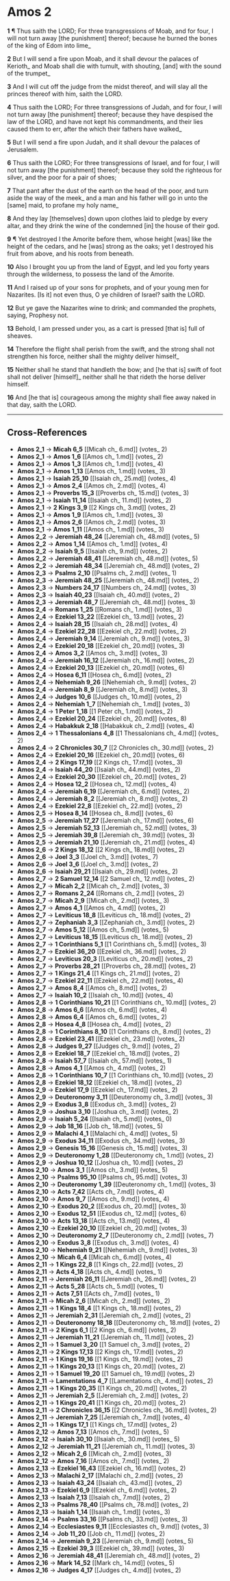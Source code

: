 # Amos 2

**1** ¶ Thus saith the LORD; For three transgressions of Moab, and for four, I will not turn away [the punishment] thereof; because he burned the bones of the king of Edom into lime_

**2** But I will send a fire upon Moab, and it shall devour the palaces of Kerioth_ and Moab shall die with tumult, with shouting, [and] with the sound of the trumpet_

**3** And I will cut off the judge from the midst thereof, and will slay all the princes thereof with him, saith the LORD.

**4** Thus saith the LORD; For three transgressions of Judah, and for four, I will not turn away [the punishment] thereof; because they have despised the law of the LORD, and have not kept his commandments, and their lies caused them to err, after the which their fathers have walked_

**5** But I will send a fire upon Judah, and it shall devour the palaces of Jerusalem.

**6** Thus saith the LORD; For three transgressions of Israel, and for four, I will not turn away [the punishment] thereof; because they sold the righteous for silver, and the poor for a pair of shoes;

**7** That pant after the dust of the earth on the head of the poor, and turn aside the way of the meek_ and a man and his father will go in unto the [same] maid, to profane my holy name_

**8** And they lay [themselves] down upon clothes laid to pledge by every altar, and they drink the wine of the condemned [in] the house of their god.

**9** ¶ Yet destroyed I the Amorite before them, whose height [was] like the height of the cedars, and he [was] strong as the oaks; yet I destroyed his fruit from above, and his roots from beneath.

**10** Also I brought you up from the land of Egypt, and led you forty years through the wilderness, to possess the land of the Amorite.

**11** And I raised up of your sons for prophets, and of your young men for Nazarites. [Is it] not even thus, O ye children of Israel? saith the LORD.

**12** But ye gave the Nazarites wine to drink; and commanded the prophets, saying, Prophesy not.

**13** Behold, I am pressed under you, as a cart is pressed [that is] full of sheaves.

**14** Therefore the flight shall perish from the swift, and the strong shall not strengthen his force, neither shall the mighty deliver himself_

**15** Neither shall he stand that handleth the bow; and [he that is] swift of foot shall not deliver [himself]_ neither shall he that rideth the horse deliver himself.

**16** And [he that is] courageous among the mighty shall flee away naked in that day, saith the LORD.

---

## Cross-References

- **Amos 2_1** → **Micah 6_5** [[Micah ch_ 6.md]] (votes_ 2)
- **Amos 2_1** → **Amos 1_6** [[Amos ch_ 1.md]] (votes_ 2)
- **Amos 2_1** → **Amos 1_3** [[Amos ch_ 1.md]] (votes_ 4)
- **Amos 2_1** → **Amos 1_13** [[Amos ch_ 1.md]] (votes_ 3)
- **Amos 2_1** → **Isaiah 25_10** [[Isaiah ch_ 25.md]] (votes_ 4)
- **Amos 2_1** → **Amos 2_4** [[Amos ch_ 2.md]] (votes_ 4)
- **Amos 2_1** → **Proverbs 15_3** [[Proverbs ch_ 15.md]] (votes_ 3)
- **Amos 2_1** → **Isaiah 11_14** [[Isaiah ch_ 11.md]] (votes_ 2)
- **Amos 2_1** → **2 Kings 3_9** [[2 Kings ch_ 3.md]] (votes_ 2)
- **Amos 2_1** → **Amos 1_9** [[Amos ch_ 1.md]] (votes_ 3)
- **Amos 2_1** → **Amos 2_6** [[Amos ch_ 2.md]] (votes_ 3)
- **Amos 2_1** → **Amos 1_11** [[Amos ch_ 1.md]] (votes_ 3)
- **Amos 2_2** → **Jeremiah 48_24** [[Jeremiah ch_ 48.md]] (votes_ 5)
- **Amos 2_2** → **Amos 1_14** [[Amos ch_ 1.md]] (votes_ 4)
- **Amos 2_2** → **Isaiah 9_5** [[Isaiah ch_ 9.md]] (votes_ 2)
- **Amos 2_2** → **Jeremiah 48_41** [[Jeremiah ch_ 48.md]] (votes_ 5)
- **Amos 2_2** → **Jeremiah 48_34** [[Jeremiah ch_ 48.md]] (votes_ 2)
- **Amos 2_3** → **Psalms 2_10** [[Psalms ch_ 2.md]] (votes_ 1)
- **Amos 2_3** → **Jeremiah 48_25** [[Jeremiah ch_ 48.md]] (votes_ 2)
- **Amos 2_3** → **Numbers 24_17** [[Numbers ch_ 24.md]] (votes_ 3)
- **Amos 2_3** → **Isaiah 40_23** [[Isaiah ch_ 40.md]] (votes_ 2)
- **Amos 2_3** → **Jeremiah 48_7** [[Jeremiah ch_ 48.md]] (votes_ 3)
- **Amos 2_4** → **Romans 1_25** [[Romans ch_ 1.md]] (votes_ 3)
- **Amos 2_4** → **Ezekiel 13_22** [[Ezekiel ch_ 13.md]] (votes_ 2)
- **Amos 2_4** → **Isaiah 28_15** [[Isaiah ch_ 28.md]] (votes_ 4)
- **Amos 2_4** → **Ezekiel 22_28** [[Ezekiel ch_ 22.md]] (votes_ 2)
- **Amos 2_4** → **Jeremiah 9_14** [[Jeremiah ch_ 9.md]] (votes_ 3)
- **Amos 2_4** → **Ezekiel 20_18** [[Ezekiel ch_ 20.md]] (votes_ 3)
- **Amos 2_4** → **Amos 3_2** [[Amos ch_ 3.md]] (votes_ 3)
- **Amos 2_4** → **Jeremiah 16_12** [[Jeremiah ch_ 16.md]] (votes_ 2)
- **Amos 2_4** → **Ezekiel 20_13** [[Ezekiel ch_ 20.md]] (votes_ 6)
- **Amos 2_4** → **Hosea 6_11** [[Hosea ch_ 6.md]] (votes_ 2)
- **Amos 2_4** → **Nehemiah 9_26** [[Nehemiah ch_ 9.md]] (votes_ 2)
- **Amos 2_4** → **Jeremiah 8_9** [[Jeremiah ch_ 8.md]] (votes_ 3)
- **Amos 2_4** → **Judges 10_6** [[Judges ch_ 10.md]] (votes_ 2)
- **Amos 2_4** → **Nehemiah 1_7** [[Nehemiah ch_ 1.md]] (votes_ 3)
- **Amos 2_4** → **1 Peter 1_18** [[1 Peter ch_ 1.md]] (votes_ 2)
- **Amos 2_4** → **Ezekiel 20_24** [[Ezekiel ch_ 20.md]] (votes_ 8)
- **Amos 2_4** → **Habakkuk 2_18** [[Habakkuk ch_ 2.md]] (votes_ 4)
- **Amos 2_4** → **1 Thessalonians 4_8** [[1 Thessalonians ch_ 4.md]] (votes_ 2)
- **Amos 2_4** → **2 Chronicles 30_7** [[2 Chronicles ch_ 30.md]] (votes_ 2)
- **Amos 2_4** → **Ezekiel 20_16** [[Ezekiel ch_ 20.md]] (votes_ 6)
- **Amos 2_4** → **2 Kings 17_19** [[2 Kings ch_ 17.md]] (votes_ 3)
- **Amos 2_4** → **Isaiah 44_20** [[Isaiah ch_ 44.md]] (votes_ 2)
- **Amos 2_4** → **Ezekiel 20_30** [[Ezekiel ch_ 20.md]] (votes_ 2)
- **Amos 2_4** → **Hosea 12_2** [[Hosea ch_ 12.md]] (votes_ 4)
- **Amos 2_4** → **Jeremiah 6_19** [[Jeremiah ch_ 6.md]] (votes_ 2)
- **Amos 2_4** → **Jeremiah 8_2** [[Jeremiah ch_ 8.md]] (votes_ 2)
- **Amos 2_4** → **Ezekiel 22_8** [[Ezekiel ch_ 22.md]] (votes_ 2)
- **Amos 2_5** → **Hosea 8_14** [[Hosea ch_ 8.md]] (votes_ 6)
- **Amos 2_5** → **Jeremiah 17_27** [[Jeremiah ch_ 17.md]] (votes_ 6)
- **Amos 2_5** → **Jeremiah 52_13** [[Jeremiah ch_ 52.md]] (votes_ 3)
- **Amos 2_5** → **Jeremiah 39_8** [[Jeremiah ch_ 39.md]] (votes_ 3)
- **Amos 2_5** → **Jeremiah 21_10** [[Jeremiah ch_ 21.md]] (votes_ 4)
- **Amos 2_6** → **2 Kings 18_12** [[2 Kings ch_ 18.md]] (votes_ 2)
- **Amos 2_6** → **Joel 3_3** [[Joel ch_ 3.md]] (votes_ 7)
- **Amos 2_6** → **Joel 3_6** [[Joel ch_ 3.md]] (votes_ 2)
- **Amos 2_6** → **Isaiah 29_21** [[Isaiah ch_ 29.md]] (votes_ 2)
- **Amos 2_7** → **2 Samuel 12_14** [[2 Samuel ch_ 12.md]] (votes_ 2)
- **Amos 2_7** → **Micah 2_2** [[Micah ch_ 2.md]] (votes_ 3)
- **Amos 2_7** → **Romans 2_24** [[Romans ch_ 2.md]] (votes_ 2)
- **Amos 2_7** → **Micah 2_9** [[Micah ch_ 2.md]] (votes_ 3)
- **Amos 2_7** → **Amos 4_1** [[Amos ch_ 4.md]] (votes_ 2)
- **Amos 2_7** → **Leviticus 18_8** [[Leviticus ch_ 18.md]] (votes_ 2)
- **Amos 2_7** → **Zephaniah 3_3** [[Zephaniah ch_ 3.md]] (votes_ 2)
- **Amos 2_7** → **Amos 5_12** [[Amos ch_ 5.md]] (votes_ 5)
- **Amos 2_7** → **Leviticus 18_15** [[Leviticus ch_ 18.md]] (votes_ 2)
- **Amos 2_7** → **1 Corinthians 5_1** [[1 Corinthians ch_ 5.md]] (votes_ 3)
- **Amos 2_7** → **Ezekiel 36_20** [[Ezekiel ch_ 36.md]] (votes_ 2)
- **Amos 2_7** → **Leviticus 20_3** [[Leviticus ch_ 20.md]] (votes_ 2)
- **Amos 2_7** → **Proverbs 28_21** [[Proverbs ch_ 28.md]] (votes_ 2)
- **Amos 2_7** → **1 Kings 21_4** [[1 Kings ch_ 21.md]] (votes_ 2)
- **Amos 2_7** → **Ezekiel 22_11** [[Ezekiel ch_ 22.md]] (votes_ 4)
- **Amos 2_7** → **Amos 8_4** [[Amos ch_ 8.md]] (votes_ 2)
- **Amos 2_7** → **Isaiah 10_2** [[Isaiah ch_ 10.md]] (votes_ 4)
- **Amos 2_8** → **1 Corinthians 10_21** [[1 Corinthians ch_ 10.md]] (votes_ 2)
- **Amos 2_8** → **Amos 6_6** [[Amos ch_ 6.md]] (votes_ 4)
- **Amos 2_8** → **Amos 6_4** [[Amos ch_ 6.md]] (votes_ 2)
- **Amos 2_8** → **Hosea 4_8** [[Hosea ch_ 4.md]] (votes_ 2)
- **Amos 2_8** → **1 Corinthians 8_10** [[1 Corinthians ch_ 8.md]] (votes_ 2)
- **Amos 2_8** → **Ezekiel 23_41** [[Ezekiel ch_ 23.md]] (votes_ 2)
- **Amos 2_8** → **Judges 9_27** [[Judges ch_ 9.md]] (votes_ 2)
- **Amos 2_8** → **Ezekiel 18_7** [[Ezekiel ch_ 18.md]] (votes_ 2)
- **Amos 2_8** → **Isaiah 57_7** [[Isaiah ch_ 57.md]] (votes_ 1)
- **Amos 2_8** → **Amos 4_1** [[Amos ch_ 4.md]] (votes_ 2)
- **Amos 2_8** → **1 Corinthians 10_7** [[1 Corinthians ch_ 10.md]] (votes_ 2)
- **Amos 2_8** → **Ezekiel 18_12** [[Ezekiel ch_ 18.md]] (votes_ 2)
- **Amos 2_9** → **Ezekiel 17_9** [[Ezekiel ch_ 17.md]] (votes_ 2)
- **Amos 2_9** → **Deuteronomy 3_11** [[Deuteronomy ch_ 3.md]] (votes_ 3)
- **Amos 2_9** → **Exodus 3_8** [[Exodus ch_ 3.md]] (votes_ 2)
- **Amos 2_9** → **Joshua 3_10** [[Joshua ch_ 3.md]] (votes_ 2)
- **Amos 2_9** → **Isaiah 5_24** [[Isaiah ch_ 5.md]] (votes_ 0)
- **Amos 2_9** → **Job 18_16** [[Job ch_ 18.md]] (votes_ 5)
- **Amos 2_9** → **Malachi 4_1** [[Malachi ch_ 4.md]] (votes_ 5)
- **Amos 2_9** → **Exodus 34_11** [[Exodus ch_ 34.md]] (votes_ 3)
- **Amos 2_9** → **Genesis 15_16** [[Genesis ch_ 15.md]] (votes_ 3)
- **Amos 2_9** → **Deuteronomy 1_28** [[Deuteronomy ch_ 1.md]] (votes_ 2)
- **Amos 2_9** → **Joshua 10_12** [[Joshua ch_ 10.md]] (votes_ 2)
- **Amos 2_10** → **Amos 3_1** [[Amos ch_ 3.md]] (votes_ 5)
- **Amos 2_10** → **Psalms 95_10** [[Psalms ch_ 95.md]] (votes_ 3)
- **Amos 2_10** → **Deuteronomy 1_39** [[Deuteronomy ch_ 1.md]] (votes_ 3)
- **Amos 2_10** → **Acts 7_42** [[Acts ch_ 7.md]] (votes_ 4)
- **Amos 2_10** → **Amos 9_7** [[Amos ch_ 9.md]] (votes_ 4)
- **Amos 2_10** → **Exodus 20_2** [[Exodus ch_ 20.md]] (votes_ 3)
- **Amos 2_10** → **Exodus 12_51** [[Exodus ch_ 12.md]] (votes_ 6)
- **Amos 2_10** → **Acts 13_18** [[Acts ch_ 13.md]] (votes_ 4)
- **Amos 2_10** → **Ezekiel 20_10** [[Ezekiel ch_ 20.md]] (votes_ 3)
- **Amos 2_10** → **Deuteronomy 2_7** [[Deuteronomy ch_ 2.md]] (votes_ 7)
- **Amos 2_10** → **Exodus 3_8** [[Exodus ch_ 3.md]] (votes_ 4)
- **Amos 2_10** → **Nehemiah 9_21** [[Nehemiah ch_ 9.md]] (votes_ 3)
- **Amos 2_10** → **Micah 6_4** [[Micah ch_ 6.md]] (votes_ 4)
- **Amos 2_11** → **1 Kings 22_8** [[1 Kings ch_ 22.md]] (votes_ 2)
- **Amos 2_11** → **Acts 4_18** [[Acts ch_ 4.md]] (votes_ 1)
- **Amos 2_11** → **Jeremiah 26_11** [[Jeremiah ch_ 26.md]] (votes_ 2)
- **Amos 2_11** → **Acts 5_28** [[Acts ch_ 5.md]] (votes_ 1)
- **Amos 2_11** → **Acts 7_51** [[Acts ch_ 7.md]] (votes_ 1)
- **Amos 2_11** → **Micah 2_6** [[Micah ch_ 2.md]] (votes_ 2)
- **Amos 2_11** → **1 Kings 18_4** [[1 Kings ch_ 18.md]] (votes_ 2)
- **Amos 2_11** → **Jeremiah 2_31** [[Jeremiah ch_ 2.md]] (votes_ 2)
- **Amos 2_11** → **Deuteronomy 18_18** [[Deuteronomy ch_ 18.md]] (votes_ 2)
- **Amos 2_11** → **2 Kings 6_1** [[2 Kings ch_ 6.md]] (votes_ 2)
- **Amos 2_11** → **Jeremiah 11_21** [[Jeremiah ch_ 11.md]] (votes_ 2)
- **Amos 2_11** → **1 Samuel 3_20** [[1 Samuel ch_ 3.md]] (votes_ 2)
- **Amos 2_11** → **2 Kings 17_13** [[2 Kings ch_ 17.md]] (votes_ 2)
- **Amos 2_11** → **1 Kings 19_16** [[1 Kings ch_ 19.md]] (votes_ 2)
- **Amos 2_11** → **1 Kings 20_13** [[1 Kings ch_ 20.md]] (votes_ 2)
- **Amos 2_11** → **1 Samuel 19_20** [[1 Samuel ch_ 19.md]] (votes_ 2)
- **Amos 2_11** → **Lamentations 4_7** [[Lamentations ch_ 4.md]] (votes_ 2)
- **Amos 2_11** → **1 Kings 20_35** [[1 Kings ch_ 20.md]] (votes_ 2)
- **Amos 2_11** → **Jeremiah 2_5** [[Jeremiah ch_ 2.md]] (votes_ 2)
- **Amos 2_11** → **1 Kings 20_41** [[1 Kings ch_ 20.md]] (votes_ 2)
- **Amos 2_11** → **2 Chronicles 36_15** [[2 Chronicles ch_ 36.md]] (votes_ 2)
- **Amos 2_11** → **Jeremiah 7_25** [[Jeremiah ch_ 7.md]] (votes_ 4)
- **Amos 2_11** → **1 Kings 17_1** [[1 Kings ch_ 17.md]] (votes_ 2)
- **Amos 2_12** → **Amos 7_13** [[Amos ch_ 7.md]] (votes_ 5)
- **Amos 2_12** → **Isaiah 30_10** [[Isaiah ch_ 30.md]] (votes_ 5)
- **Amos 2_12** → **Jeremiah 11_21** [[Jeremiah ch_ 11.md]] (votes_ 3)
- **Amos 2_12** → **Micah 2_6** [[Micah ch_ 2.md]] (votes_ 3)
- **Amos 2_12** → **Amos 7_16** [[Amos ch_ 7.md]] (votes_ 2)
- **Amos 2_13** → **Ezekiel 16_43** [[Ezekiel ch_ 16.md]] (votes_ 2)
- **Amos 2_13** → **Malachi 2_17** [[Malachi ch_ 2.md]] (votes_ 2)
- **Amos 2_13** → **Isaiah 43_24** [[Isaiah ch_ 43.md]] (votes_ 2)
- **Amos 2_13** → **Ezekiel 6_9** [[Ezekiel ch_ 6.md]] (votes_ 2)
- **Amos 2_13** → **Isaiah 7_13** [[Isaiah ch_ 7.md]] (votes_ 2)
- **Amos 2_13** → **Psalms 78_40** [[Psalms ch_ 78.md]] (votes_ 2)
- **Amos 2_13** → **Isaiah 1_14** [[Isaiah ch_ 1.md]] (votes_ 3)
- **Amos 2_14** → **Psalms 33_16** [[Psalms ch_ 33.md]] (votes_ 3)
- **Amos 2_14** → **Ecclesiastes 9_11** [[Ecclesiastes ch_ 9.md]] (votes_ 3)
- **Amos 2_14** → **Job 11_20** [[Job ch_ 11.md]] (votes_ 2)
- **Amos 2_14** → **Jeremiah 9_23** [[Jeremiah ch_ 9.md]] (votes_ 5)
- **Amos 2_15** → **Ezekiel 39_3** [[Ezekiel ch_ 39.md]] (votes_ 3)
- **Amos 2_16** → **Jeremiah 48_41** [[Jeremiah ch_ 48.md]] (votes_ 2)
- **Amos 2_16** → **Mark 14_52** [[Mark ch_ 14.md]] (votes_ 5)
- **Amos 2_16** → **Judges 4_17** [[Judges ch_ 4.md]] (votes_ 2)

